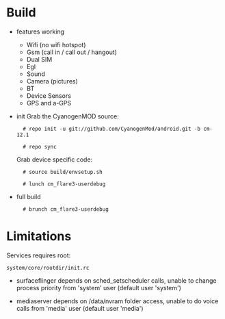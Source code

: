 # Build

* features working

  * Wifi (no wifi hotspot)
  * Gsm (call in / call out / hangout)
  * Dual SIM
  * Egl
  * Sound
  * Camera (pictures)
  * BT
  * Device Sensors
  * GPS and a-GPS

* init
  Grab the CyanogenMOD source:

        # repo init -u git://github.com/CyanogenMod/android.git -b cm-12.1
        
        # repo sync

  Grab device specific code:
        
        # source build/envsetup.sh
        
        # lunch cm_flare3-userdebug



* full build

        # brunch cm_flare3-userdebug


# Limitations

Services requires root:

`system/core/rootdir/init.rc`

  * surfaceflinger depends on sched_setscheduler calls, unable to change process priority from 'system' user (default user 'system')

  * mediaserver depends on /data/nvram folder access, unable to do voice calls from 'media' user (default user 'media')
